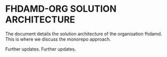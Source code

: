 # FHDAMD-ORG SOLUTION ARCHITECTURE

The document details the solution architecture of the organisation fhdamd. This is where we discuss the monorepo approach.

Further updates. Further updates.

